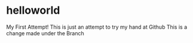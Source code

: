 # helloworld
My First Attempt! 
This is just an attempt to try my hand at Github
This is a change made under the Branch
